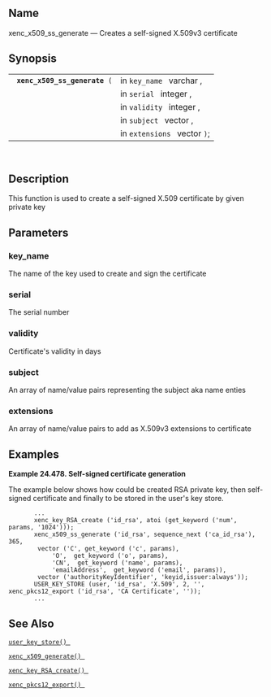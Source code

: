 <div id="fn_xenc_x509_ss_generate" class="refentry">

<div class="titlepage">

</div>

<div class="refnamediv">

## Name

xenc_x509_ss_generate — Creates a self-signed X.509v3 certificate

</div>

<div class="refsynopsisdiv">

## Synopsis

<div id="fsyn_xenc_x509_ss_generate" class="funcsynopsis">

|                                    |                              |
|------------------------------------|------------------------------|
| ` `**`xenc_x509_ss_generate`**` (` | in `key_name ` varchar ,     |
|                                    | in `serial ` integer ,       |
|                                    | in `validity ` integer ,     |
|                                    | in `subject ` vector ,       |
|                                    | in `extensions ` vector `)`; |

<div class="funcprototype-spacer">

 

</div>

</div>

</div>

<div id="desc_xenc_x509_ss_generate" class="refsect1">

## Description

This function is used to create a self-signed X.509 certificate by given
private key

</div>

<div id="params_xenc_x509_ss_generate" class="refsect1">

## Parameters

<div id="id120817" class="refsect2">

### key_name

The name of the key used to create and sign the certificate

</div>

<div id="id120820" class="refsect2">

### serial

The serial number

</div>

<div id="id120823" class="refsect2">

### validity

Certificate's validity in days

</div>

<div id="id120826" class="refsect2">

### subject

An array of name/value pairs representing the subject aka name enties

</div>

<div id="id120829" class="refsect2">

### extensions

An array of name/value pairs to add as X.509v3 extensions to certificate

</div>

</div>

<div id="examples_xenc_x509_ss_generate" class="refsect1">

## Examples

<div id="ex_xenc_x509_ss_generate" class="example">

**Example 24.478. Self-signed certificate generation**

<div class="example-contents">

The example below shows how could be created RSA private key, then
self-signed certificate and finally to be stored in the user's key
store.

``` screen
       ...
       xenc_key_RSA_create ('id_rsa', atoi (get_keyword ('num', params, '1024')));
       xenc_x509_ss_generate ('id_rsa', sequence_next ('ca_id_rsa'), 365,
        vector ('C', get_keyword ('c', params),
            'O',  get_keyword ('o', params),
            'CN',  get_keyword ('name', params),
            'emailAddress',  get_keyword ('email', params)),
        vector ('authorityKeyIdentifier', 'keyid,issuer:always'));
       USER_KEY_STORE (user, 'id_rsa', 'X.509', 2, '', xenc_pkcs12_export ('id_rsa', 'CA Certificate', ''));
       ...
```

</div>

</div>

  

</div>

<div id="seealso_xenc_x509_ss_generate" class="refsect1">

## See Also

<a href="fn_user_key_store.html" class="link"
title="USER_KEY_STORE"><code
class="function">user_key_store() </code></a>

<a href="fn_xenc_x509_generate.html" class="link"
title="xenc_x509_generate"><code
class="function">xenc_x509_generate() </code></a>

<a href="fn_xenc_key_rsa_create.html" class="link"
title="xenc_key_RSA_create"><code
class="function">xenc_key_RSA_create() </code></a>

<a href="fn_xenc_pkcs12_export.html" class="link"
title="xenc_pkcs12_export"><code
class="function">xenc_pkcs12_export() </code></a>

</div>

</div>
